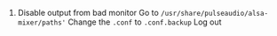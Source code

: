 1. Disable output from bad monitor
Go to `/usr/share/pulseaudio/alsa-mixer/paths'`
Change the `.conf` to `.conf.backup`
Log out
